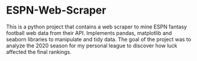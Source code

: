 # ESPN-Web-Scraper

This is a python project that contains a  web scraper to mine ESPN fantasy football web data from their API. Implements pandas, matplotlib and seaborn libraries to manipulate and tidy data. The goal of the project was to analyze the 2020 season for my personal league to discover how luck affected the final rankings.
